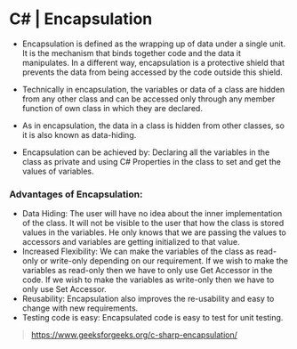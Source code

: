 ﻿# C# | Encapsulation
* Encapsulation is defined as the wrapping up of data under a single unit. It is the mechanism that binds together code and the data it manipulates. In a different way, encapsulation is a protective shield that prevents the data from being accessed by the code outside this shield.

* Technically in encapsulation, the variables or data of a class are hidden from any other class and can be accessed only through any member function of own class in which they are declared.
* As in encapsulation, the data in a class is hidden from other classes, so it is also known as data-hiding.
* Encapsulation can be achieved by: Declaring all the variables in the class as private and using C# Properties in the class to set and get the values of variables.


### Advantages of Encapsulation:

* Data Hiding: The user will have no idea about the inner implementation of the class. It will not be visible to the user that how the class is stored values in the variables. He only knows that we are passing the values to accessors and variables are getting initialized to that value.
* Increased Flexibility: We can make the variables of the class as read-only or write-only depending on our requirement. If we wish to make the variables as read-only then we have to only use Get Accessor in the code. If we wish to make the variables as write-only then we have to only use Set Accessor.
* Reusability: Encapsulation also improves the re-usability and easy to change with new requirements.
* Testing code is easy: Encapsulated code is easy to test for unit testing.



> https://www.geeksforgeeks.org/c-sharp-encapsulation/
